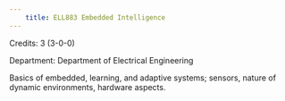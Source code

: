 ```yaml
---
    title: ELL883 Embedded Intelligence
---
```

Credits: 3 (3-0-0)

Department: Department of Electrical Engineering

Basics of embedded, learning, and adaptive systems; sensors, nature of dynamic environments, hardware aspects.